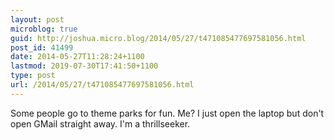 ```yaml
---
layout: post
microblog: true
guid: http://joshua.micro.blog/2014/05/27/t471085477697581056.html
post_id: 41499
date: 2014-05-27T11:28:24+1100
lastmod: 2019-07-30T17:41:50+1100
type: post
url: /2014/05/27/t471085477697581056.html
---
```

Some people go to theme parks for fun. Me? I just open the laptop but don't open GMail straight away. I'm a thrillseeker.
